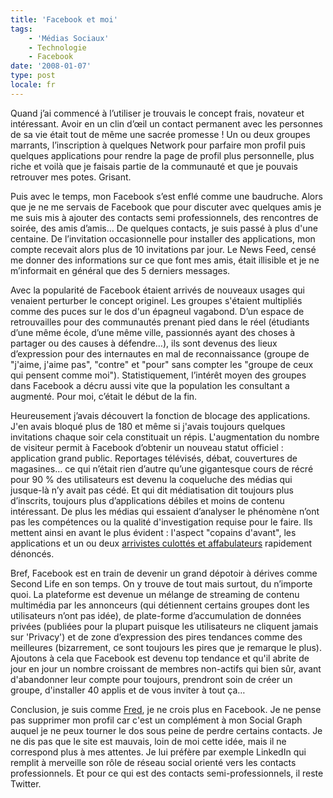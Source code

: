 ```yaml
---
title: 'Facebook et moi'
tags:
    - 'Médias Sociaux'
    - Technologie
    - Facebook
date: '2008-01-07'
type: post
locale: fr
---
```


Quand j&#8217;ai commenc&#233; &#224; l&#8217;utiliser je trouvais le concept frais, novateur et int&#233;ressant. Avoir en un clin d&#8217;&#339;il un contact permanent avec les personnes de sa vie &#233;tait tout de m&#234;me une sacr&#233;e promesse&nbsp;! Un ou deux groupes marrants, l&#8217;inscription &#224; quelques Network pour parfaire mon profil puis quelques applications pour rendre la page de profil plus personnelle, plus riche et voil&#224; que je faisais partie de la communaut&#233; et que je pouvais retrouver mes potes. Grisant. </p>

Puis avec le temps, mon Facebook s&#8217;est enfl&#233; comme une baudruche. Alors que je ne me servais de Facebook que pour discuter avec quelques amis je me suis mis &#224; ajouter des contacts semi professionnels, des rencontres de soir&#233;e, des amis d&#8217;amis… De quelques contacts, je suis pass&#233; &#224; plus d'une centaine. De l&#8217;invitation occasionnelle pour installer des applications, mon compte recevait alors plus de 10 invitations par jour. Le News Feed, cens&#233; me donner des informations sur ce que font mes amis, &#233;tait illisible et je ne m&#8217;informait en g&#233;n&#233;ral que des 5 derniers messages.

Avec la popularit&#233; de Facebook &#233;taient arriv&#233;s de nouveaux usages qui venaient perturber le concept originel. Les groupes s'&#233;taient multipli&#233;s comme des puces sur le dos d'un &#233;pagneul vagabond. D&#8217;un espace de retrouvailles pour des communaut&#233;s prenant pied dans le r&#233;el (&#233;tudiants d&#8217;une m&#234;me &#233;cole, d&#8217;une m&#234;me ville, passionn&#233;s ayant des choses &#224; partager ou des causes &#224; d&#233;fendre…), ils sont devenus des lieux d&#8217;expression pour des internautes en mal de reconnaissance (groupe de &quot;j'aime, j'aime pas&quot;, &quot;contre&quot; et &quot;pour&quot; sans compter les &quot;groupe de ceux qui pensent comme moi&quot;). Statistiquement, l&#8217;int&#233;r&#234;t moyen des groupes dans Facebook a d&#233;cru aussi vite que la population les consultant a augment&#233;. Pour moi, c&#8217;&#233;tait le d&#233;but de la fin.

Heureusement j&#8217;avais d&#233;couvert la fonction de blocage des applications. J'en avais bloqu&#233; plus de 180 et m&#234;me si j'avais toujours quelques invitations chaque soir cela constituait un r&#233;pis. L'augmentation du nombre de visiteur permit &#224; Facebook d&#8217;obtenir un nouveau statut officiel&nbsp;: application grand public. Reportages t&#233;l&#233;vis&#233;s, d&#233;bat, couvertures de magasines… ce qui n&#8217;&#233;tait rien d&#8217;autre qu&#8217;une gigantesque cours de r&#233;cr&#233; pour 90 % des utilisateurs est devenu la coqueluche des m&#233;dias qui jusque-l&#224; n&#8217;y avait pas c&#233;d&#233;. Et qui dit m&#233;diatisation dit toujours plus d&#8217;inscrits, toujours plus d&#8217;applications d&#233;biles et moins de contenu int&#233;ressant. De plus les m&#233;dias qui essaient d&#8217;analyser le ph&#233;nom&#232;ne n&#8217;ont pas les comp&#233;tences ou la qualit&#233; d'investigation requise pour le faire. Ils mettent ainsi en avant le plus &#233;vident&nbsp;: l'aspect &quot;copains d'avant&quot;, les applications et un ou deux [arrivistes culott&#233;s et affabulateurs](http://www.zdnet.fr/actualites/reseau-social-un-president-fantoche-pour-facebook-39377023.htm) rapidement d&#233;nonc&#233;s.

Bref, Facebook est en train de devenir un grand d&#233;potoir &#224; d&#233;rives comme Second Life en son temps. On y trouve de tout mais surtout, du n&#8217;importe quoi. La plateforme est devenue un m&#233;lange de streaming de contenu multim&#233;dia par les annonceurs (qui d&#233;tiennent certains groupes dont les utilisateurs n&#8217;ont pas id&#233;e), de plate-forme d&#8217;accumulation de donn&#233;es priv&#233;es (publi&#233;es pour la plupart puisque les utilisateurs ne cliquent jamais sur 'Privacy') et de zone d&#8217;expression des pires tendances comme des meilleures (bizarrement, ce sont toujours les pires que je remarque le plus). Ajoutons &#224; cela que Facebook est devenu top tendance et qu'il abrite de jour en jour un nombre croissant de membres non-actifs qui bien s&#251;r, avant d'abandonner leur compte pour toujours, prendront soin de cr&#233;er un groupe, d'installer 40 applis et de vous inviter &#224; tout &#231;a…

Conclusion, je suis comme [Fred](http://www.fredcavazza.net/2007/11/14/pourquoi-je-ne-crois-plus-en-facebook/), je ne crois plus en Facebook. Je ne pense pas supprimer mon profil car c'est un compl&#233;ment &#224; mon Social Graph auquel je ne peux tourner le dos sous peine de perdre certains contacts. Je ne dis pas que le site est mauvais, loin de moi cette id&#233;e, mais il ne correspond plus &#224; mes attentes. Je lui pr&#233;f&#232;re par exemple LinkedIn qui remplit &#224; merveille son r&#244;le de r&#233;seau social orient&#233; vers les contacts professionnels. Et pour ce qui est des contacts semi-professionnels, il reste Twitter.
